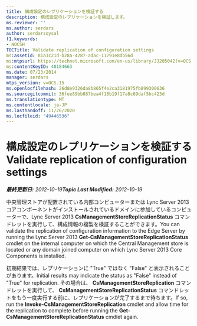 ```yaml
---
title: 構成設定のレプリケーションを検証する
description: 構成設定のレプリケーションを検証します。
ms.reviewer: ''
ms.author: serdars
author: serdarsoysal
f1.keywords:
- NOCSH
TOCTitle: Validate replication of configuration settings
ms:assetid: 81a3c21d-b28a-4287-adac-11791e8db56d
ms:mtpsurl: https://technet.microsoft.com/en-us/library/JJ205042(v=OCS.15)
ms:contentKeyID: 48184663
ms.date: 07/23/2014
manager: serdars
mtps_version: v=OCS.15
ms.openlocfilehash: 26d8e9326da8b865f4e2ca3181975fb899300636
ms.sourcegitcommit: 36fee89bb887bea4f18b19f17a8c69daf5bc423d
ms.translationtype: MT
ms.contentlocale: ja-JP
ms.lasthandoff: 11/26/2020
ms.locfileid: "49446536"
---
```

# <a name="validate-replication-of-configuration-settings"></a><span data-ttu-id="d04e3-103">構成設定のレプリケーションを検証する</span><span class="sxs-lookup"><span data-stu-id="d04e3-103">Validate replication of configuration settings</span></span>

<div data-xmlns="http://www.w3.org/1999/xhtml">

<div class="topic" data-xmlns="http://www.w3.org/1999/xhtml" data-msxsl="urn:schemas-microsoft-com:xslt" data-cs="https://msdn.microsoft.com/">

<div data-asp="https://msdn2.microsoft.com/asp">



</div>

<div id="mainSection">

<div id="mainBody"><span data-ttu-id="d04e3-104">

<span> </span></span><span class="sxs-lookup"><span data-stu-id="d04e3-104">

<span> </span></span></span>

<span data-ttu-id="d04e3-105">_**最終更新日:** 2012-10-19_</span><span class="sxs-lookup"><span data-stu-id="d04e3-105">_**Topic Last Modified:** 2012-10-19_</span></span>

<span data-ttu-id="d04e3-106">中央管理ストアが配置されている内部コンピューターまたは Lync Server 2013 コアコンポーネントがインストールされているドメインに参加しているコンピューターで、Lync Server 2013 **CsManagementStoreReplicationStatus** コマンドレットを実行して、構成情報の複製を検証することができます。</span><span class="sxs-lookup"><span data-stu-id="d04e3-106">You can validate the replication of configuration information to the Edge Server by running the Lync Server 2013 **Get-CsManagementStoreReplicationStatus** cmdlet on the internal computer on which the Central Management store is located or any domain joined computer on which Lync Server 2013 Core Components is installed.</span></span>

<span data-ttu-id="d04e3-107">初期結果では、レプリケーションに "True" ではなく "False" と表示されることがあります。</span><span class="sxs-lookup"><span data-stu-id="d04e3-107">Initial results may indicate the status as "False" instead of "True" for replication.</span></span> <span data-ttu-id="d04e3-108">その場合は、 **CsManagementStoreReplication** コマンドレットを実行して、 **CsManagementStoreReplicationStatus** コマンドレットをもう一度実行する前に、レプリケーションが完了するまで待ちます。</span><span class="sxs-lookup"><span data-stu-id="d04e3-108">If so, run the **Invoke-CsManagementStoreReplication** cmdlet and allow time for the replication to complete before running the **Get-CsManagementStoreReplicationStatus** cmdlet again.</span></span>

<span data-ttu-id="d04e3-109"></div>

<span> </span>

</div>

</div>

</span><span class="sxs-lookup"><span data-stu-id="d04e3-109"></div>

<span> </span>

</div>

</div>

</span></span></div>

